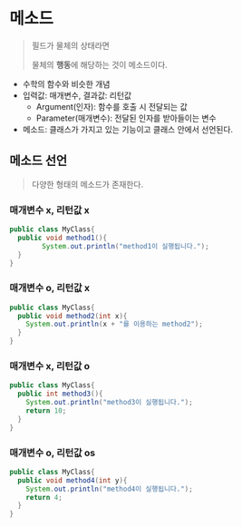# 메소드

> 필드가 물체의 상태라면 
>
> 물체의 **행동**에 해당하는 것이 메소드이다.

* 수학의 함수와 비슷한 개념
* 입력값: 매개변수, 결과값: 리턴값
  * Argument(인자): 함수를 호출 시 전달되는 값
  * Parameter(매개변수): 전달된 인자를 받아들이는 변수
* 메소드: 클래스가 가지고 있는 기능이고 클래스 안에서 선언된다.



## 메소드 선언

> 다양한 형태의 메소드가 존재한다.



### 매개변수 x, 리턴값 x

```java
public class MyClass{
  public void method1(){
		System.out.println("method1이 실행됩니다.");
  }
}
```



### 매개변수 o, 리턴값 x

```java
public class MyClass{
  public void method2(int x){
    System.out.println(x + "를 이용하는 method2");
  }
}
```



### 매개변수 x, 리턴값 o

```java
public class MyClass{
  public int method3(){
    System.out.println("method3이 실행됩니다.");
    return 10;
  }
}
```



### 매개변수 o, 리턴값 os

```java
public class MyClass{
  public void method4(int y){
    System.out.println("method4이 실행됩니다.");
    return 4;
  }
}
```





